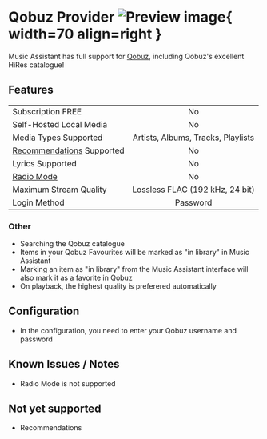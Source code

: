 # Qobuz Provider ![Preview image](../assets/icons/qobuz-icon.svg){ width=70 align=right }

Music Assistant has full support for [Qobuz](https://www.qobuz.com/), including Qobuz's excellent HiRes catalogue!

## Features

|           |                     |
|:-----------------------|:---------------------:|
| Subscription FREE | No |
| Self-Hosted Local Media | No |
| Media Types Supported | Artists, Albums, Tracks, Playlists |
| [Recommendations](../ui.md#view-home) Supported | No |
| Lyrics Supported | No |
| [Radio Mode](../ui.md#track-menu) | No |
| Maximum Stream Quality | Lossless FLAC (192 kHz, 24 bit) |
| Login Method | Password |

### Other

- Searching the Qobuz catalogue
- Items in your Qobuz Favourites will be marked as "in library" in Music Assistant
- Marking an item as "in library" from the Music Assistant interface will also mark it as a favorite in Qobuz
- On playback, the highest quality is preferered automatically

## Configuration

- In the configuration, you need to enter your Qobuz username and password

## Known Issues / Notes

- Radio Mode is not supported

## Not yet supported

- Recommendations
